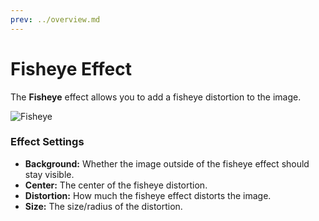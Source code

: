```yaml
---
prev: ../overview.md
---
```

# Fisheye Effect

The **Fisheye** effect allows you to add a fisheye distortion to the image.

![Fisheye](/img/effects/Fisheye.gif)

### Effect Settings

* **Background:** Whether the image outside of the fisheye effect should stay visible.
* **Center:** The center of the fisheye distortion.
* **Distortion:** How much the fisheye effect distorts the image.
* **Size:** The size/radius of the distortion.
